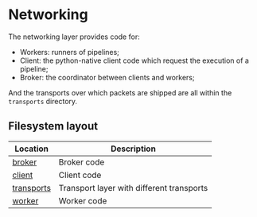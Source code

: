 # Networking

The networking layer provides code for:

- Workers: runners of pipelines;
- Client: the python-native client code which request the execution of a pipeline;
- Broker: the coordinator between clients and workers;

And the transports over which packets are shipped are all within the
`transports` directory.


## Filesystem layout

| Location | Description |
| ------------------------- | ----------------------------------------------- |
| [broker](./broker/) | Broker code |
| [client](./client/) | Client code |
| [transports](./transports/) | Transport layer with different transports |
| [worker](./worker/) | Worker code |


